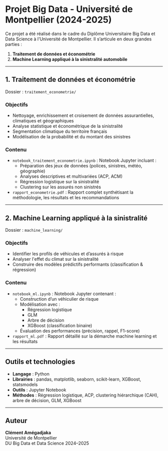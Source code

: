 # Projet Big Data - Université de Montpellier (2024-2025)

Ce projet a été réalisé dans le cadre du Diplôme Universitaire Big Data et Data Science à l’Université de Montpellier. Il s’articule en deux grandes parties :
1. **Traitement de données et économétrie**
2. **Machine Learning appliqué à la sinistralité automobile**

---

##  1. Traitement de données et économétrie

 Dossier : `traitement_econometrie/`

###  Objectifs
- Nettoyage, enrichissement et croisement de données assurantielles, climatiques et géographiques
- Analyse statistique et économétrique de la sinistralité
- Segmentation climatique du territoire français
- Modélisation de la probabilité et du montant des sinistres

###  Contenu
- `notebook_traitement_econometrie.ipynb` : Notebook Jupyter incluant :
  - Préparation des jeux de données (polices, sinistres, météo, géographie)
  - Analyses descriptives et multivariées (ACP, ACM)
  - Régression logistique sur la sinistralité
  - Clustering sur les assurés non sinistrés
- `rapport_econometrie.pdf` : Rapport complet synthétisant la méthodologie, les résultats et les recommandations

---

##  2. Machine Learning appliqué à la sinistralité

  Dossier : `machine_learning/`

###  Objectifs
- Identifier les profils de véhicules et d’assurés à risque
- Analyser l'effet du climat sur la sinistralité
- Construire des modèles prédictifs performants (classification & régression)

###   Contenu
- `notebook_ml.ipynb` : Notebook Jupyter contenant :
  - Construction d’un véhiculier de risque
  - Modélisation avec :
    - Régression logistique
    - GLM
    - Arbre de décision
    - XGBoost (classification binaire)
  - Évaluation des performances (précision, rappel, F1-score)
- `rapport_ml.pdf` : Rapport détaillé sur la démarche machine learning et les résultats

---

##   Outils et technologies

- **Langage** : Python
- **Librairies** : pandas, matplotlib, seaborn, scikit-learn, XGBoost, statsmodels
- **Outils** : Jupyter Notebook
- **Méthodes** : Régression logistique, ACP, clustering hiérarchique (CAH), arbre de décision, GLM, XGBoost

---

##   Auteur

**Clément Amégadjaka**  
Université de Montpellier  
DU Big Data et Data Science 2024–2025
